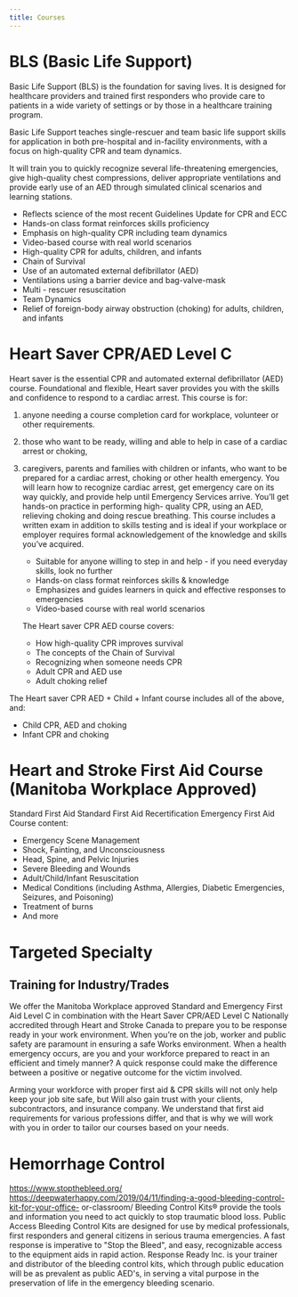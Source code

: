 ```yaml
---
title: Courses
---
```


# BLS (Basic Life Support)

Basic Life Support (BLS) is the foundation for saving lives. It is designed for healthcare providers
and trained first responders who provide care to patients in a wide variety of settings or by
those in a healthcare training program.

Basic Life Support teaches single-rescuer and team basic life support skills for application in
both pre-hospital and in-facility environments, with a focus on high-quality CPR and team
dynamics.

It will train you to quickly recognize several life-threatening emergencies, give high-quality
chest compressions, deliver appropriate ventilations and provide early use of an AED through
simulated clinical scenarios and learning stations.

- Reflects science of the most recent Guidelines Update for CPR and ECC
- Hands-on class format reinforces skills proficiency
- Emphasis on high-quality CPR including team dynamics
- Video-based course with real world scenarios
- High-quality CPR for adults, children, and infants
- Chain of Survival
- Use of an automated external defibrillator (AED)
- Ventilations using a barrier device and bag-valve-mask
- Multi - rescuer resuscitation
- Team Dynamics
- Relief of foreign-body airway obstruction (choking) for adults, children, and infants

# Heart Saver CPR/AED Level C

Heart saver is the essential CPR and automated external defibrillator (AED) course.
Foundational and flexible, Heart saver provides you with the skills and confidence to
respond to a cardiac arrest. This course is for:

1. anyone needing a course completion card for workplace, volunteer or other
   requirements.
2. those who want to be ready, willing and able to help in case of a cardiac arrest or
   choking,
3. caregivers, parents and families with children or infants, who want to be prepared for a
   cardiac arrest, choking or other health emergency.
   You will learn how to recognize cardiac arrest, get emergency care on its way quickly, and
   provide help until Emergency Services arrive. You’ll get hands-on practice in performing high-
   quality CPR, using an AED, relieving choking and doing rescue breathing.
   This course includes a written exam in addition to skills testing and is ideal if your workplace or
   employer requires formal acknowledgement of the knowledge and skills you’ve acquired.

   - Suitable for anyone willing to step in and help - if you need everyday skills, look no further
   - Hands-on class format reinforces skills & knowledge
   - Emphasizes and guides learners in quick and effective responses to emergencies
   - Video-based course with real world scenarios

   The Heart saver CPR AED course covers:

   - How high-quality CPR improves survival
   - The concepts of the Chain of Survival
   - Recognizing when someone needs CPR
   - Adult CPR and AED use
   - Adult choking relief

The Heart saver CPR AED + Child + Infant course includes all of the above, and:

- Child CPR, AED and choking
- Infant CPR and choking

# Heart and Stroke First Aid Course (Manitoba Workplace Approved)

Standard First Aid
Standard First Aid Recertification
Emergency First Aid
Course content:

- Emergency Scene Management
- Shock, Fainting, and Unconsciousness
- Head, Spine, and Pelvic Injuries
- Severe Bleeding and Wounds
- Adult/Child/Infant Resuscitation
- Medical Conditions (including Asthma, Allergies, Diabetic Emergencies, Seizures, and Poisoning)
- Treatment of burns
- And more

# Targeted Specialty

## Training for Industry/Trades

We offer the Manitoba Workplace approved Standard and Emergency First Aid Level C in
combination with the Heart Saver CPR/AED Level C Nationally accredited through Heart and
Stroke Canada to prepare you to be response ready in your work environment.
When you’re on the job, worker and public safety are paramount in ensuring a safe Works
environment.
When a health emergency occurs, are you and your workforce prepared to react in an efficient
and timely manner? A quick response could make the difference between a positive or
negative outcome for the victim involved.

Arming your workforce with proper first aid & CPR skills will not only help keep your job site
safe, but Will also gain trust with your clients, subcontractors, and insurance company. We
understand that first aid requirements for various professions differ, and that is why we will
work with you in order to tailor our courses based on your needs.

# Hemorrhage Control

https://www.stopthebleed.org/
https://deepwaterhappy.com/2019/04/11/finding-a-good-bleeding-control-kit-for-your-office-
or-classroom/
Bleeding Control Kits® provide the tools and information you need to act quickly to stop
traumatic blood loss.
Public Access Bleeding Control Kits are designed for use by medical professionals, first
responders and general citizens in serious trauma emergencies. A fast response is imperative to
"Stop the Bleed", and easy, recognizable access to the equipment aids in rapid action.
Response Ready Inc. is your trainer and distributor of the bleeding control kits, which through
public education will be as prevalent as public AED's, in serving a vital purpose in the
preservation of life in the emergency bleeding scenario.
